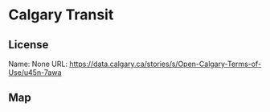 # Calgary Transit

## License

Name: None
URL: https://data.calgary.ca/stories/s/Open-Calgary-Terms-of-Use/u45n-7awa

## Map

<WorldMap topic="public-transport/rtfs-rt/Calgary_Transit/vehicle_positions/#" />
